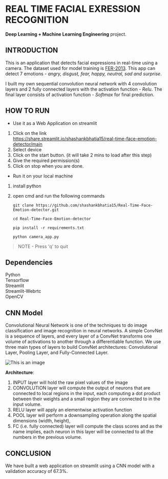 # REAL TIME FACIAL EXRESSION RECOGNITION
**Deep Learning + Machine Learning Engineering** project.

## INTRODUCTION
This is an application that detects facial expressions in real-time using a camera. The dataset used for model training is [FER-2013](https://www.kaggle.com/msambare/fer2013).
This app can detect 7 emotions - *angry, disgust, fear, happy, neutral, sad and surprise*. 

I built my own sequential convolution neural network with 4 convolution layers and 2 fully connected layers with the activation function - *Relu*.
The final layer consists of activation function - *Softmax* for final prediction.

## HOW TO RUN
- Use it as a Web Application on streamlit
1. Click on the link\
https://share.streamlit.io/shashankbhatia15/real-time-face-emotion-detector/main
2. Select device
3. Click on the start button. (it will take 2 mins to load after this step)
4. Give the required permission(s)
5. Click on stop when you are done.

- Run it on your local machine
1. install python
2. open cmd and run the following commands

   `git clone https://github.com/shashankbhatia15/Real-Time-Face-Emotion-detector.git`
   
   `cd Real-Time-Face-Emotion-detector`
   
   `pip install -r requirements.txt`
   
   `python camera_app.py`
   
  >NOTE - Press 'q' to quit

## Dependencies

Python\
Tensorflow\
Streamlit\
Streamlit-Webrtc\
OpenCV

## CNN Model


Convolutional Neural Network is one of the techniques to do image classification and image recognition in neural networks. A simple ConvNet is a sequence of layers, and every layer of a ConvNet transforms one volume of activations to another through a differentiable function. We use three main types of layers to build ConvNet architectures: Convolutional Layer, Pooling Layer, and Fully-Connected Layer.

![This is an image](https://static.javatpoint.com/tutorial/tensorflow/images/convolutional-neural-network-in-tensorflow.png)

**Architecture**:

1. INPUT layer will hold the raw pixel values of the image
2. CONVOLUTION layer will compute the output of neurons that are connected to local regions in the input, each computing a dot product between their weights and a small region they are connected to in the input volume.
3. RELU layer will apply an elementwise activation function
4. POOL layer will perform a downsampling operation along the spatial dimensions (width, height), 
5. FC (i.e. fully connected) layer will compute the class scores and as the name implies, each neuron in this layer will be connected to all the numbers in the previous volume.

## CONCLUSION
We have built a web application on streamlit using a CNN model with a validation accuracy of 67.3%. 







